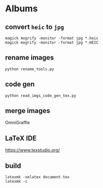 # Albums

## convert `heic` to `jpg`

```shell
magick mogrify -monitor -format jpg *.heic
magick mogrify -monitor -format jpg *.HEIC
```

## rename images

```shell
python rename_tools.py
```

## code gen

```shell
python read_imgs_code_gen_tex.py
```

## merge images

OmniGraffle

## LaTeX IDE

<https://www.texstudio.org/>

## build

```shell
latexmk -xelatex document.tex
latexmk -c
```
